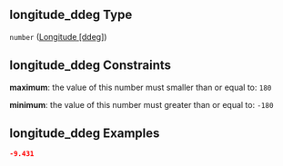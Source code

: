 ## longitude_ddeg Type

`number` ([Longitude \[ddeg\]](iea43\_wra_data_model-properties-measurement-location-measurement-location-properties-longitude-ddeg.md))

## longitude_ddeg Constraints

**maximum**: the value of this number must smaller than or equal to: `180`

**minimum**: the value of this number must greater than or equal to: `-180`

## longitude_ddeg Examples

```json
-9.431
```
